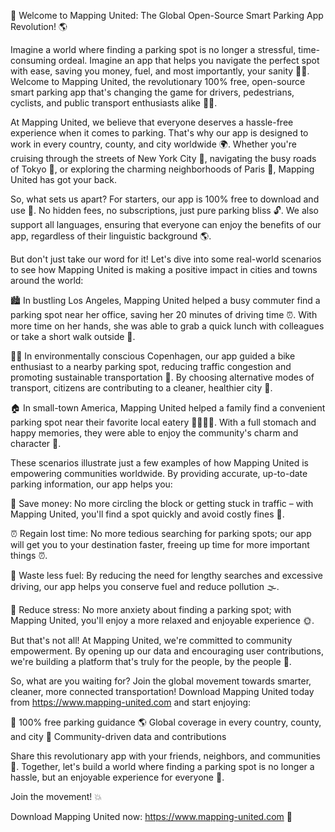 🚀 Welcome to Mapping United: The Global Open-Source Smart Parking App Revolution! 🌎

Imagine a world where finding a parking spot is no longer a stressful, time-consuming ordeal. Imagine an app that helps you navigate the perfect spot with ease, saving you money, fuel, and most importantly, your sanity 💆‍♀️. Welcome to Mapping United, the revolutionary 100% free, open-source smart parking app that's changing the game for drivers, pedestrians, cyclists, and public transport enthusiasts alike 🚴‍♂️.

At Mapping United, we believe that everyone deserves a hassle-free experience when it comes to parking. That's why our app is designed to work in every country, county, and city worldwide 🌍. Whether you're cruising through the streets of New York City 🗽️, navigating the busy roads of Tokyo 🗼️, or exploring the charming neighborhoods of Paris 🗼️, Mapping United has got your back.

So, what sets us apart? For starters, our app is 100% free to download and use 💸. No hidden fees, no subscriptions, just pure parking bliss 🔓. We also support all languages, ensuring that everyone can enjoy the benefits of our app, regardless of their linguistic background 🌎.

But don't just take our word for it! Let's dive into some real-world scenarios to see how Mapping United is making a positive impact in cities and towns around the world:

🏙️ In bustling Los Angeles, Mapping United helped a busy commuter find a parking spot near her office, saving her 20 minutes of driving time ⏰. With more time on her hands, she was able to grab a quick lunch with colleagues or take a short walk outside 🌳.

🚴‍♂️ In environmentally conscious Copenhagen, our app guided a bike enthusiast to a nearby parking spot, reducing traffic congestion and promoting sustainable transportation 🚌. By choosing alternative modes of transport, citizens are contributing to a cleaner, healthier city 🌿.

🏠 In small-town America, Mapping United helped a family find a convenient parking spot near their favorite local eatery 👨‍👩‍👧‍👦. With a full stomach and happy memories, they were able to enjoy the community's charm and character 🍴.

These scenarios illustrate just a few examples of how Mapping United is empowering communities worldwide. By providing accurate, up-to-date parking information, our app helps you:

💸 Save money: No more circling the block or getting stuck in traffic – with Mapping United, you'll find a spot quickly and avoid costly fines 🚫.

⏰ Regain lost time: No more tedious searching for parking spots; our app will get you to your destination faster, freeing up time for more important things ⏰.

🌟 Waste less fuel: By reducing the need for lengthy searches and excessive driving, our app helps you conserve fuel and reduce pollution 🌫️.

💪 Reduce stress: No more anxiety about finding a parking spot; with Mapping United, you'll enjoy a more relaxed and enjoyable experience 🌞.

But that's not all! At Mapping United, we're committed to community empowerment. By opening up our data and encouraging user contributions, we're building a platform that's truly for the people, by the people 🤝.

So, what are you waiting for? Join the global movement towards smarter, cleaner, more connected transportation! Download Mapping United today from https://www.mapping-united.com and start enjoying:

🌟 100% free parking guidance
🌎 Global coverage in every country, county, and city
💪 Community-driven data and contributions

Share this revolutionary app with your friends, neighbors, and communities 📱. Together, let's build a world where finding a parking spot is no longer a hassle, but an enjoyable experience for everyone 🌈.

Join the movement! 💥

Download Mapping United now: https://www.mapping-united.com 🚀